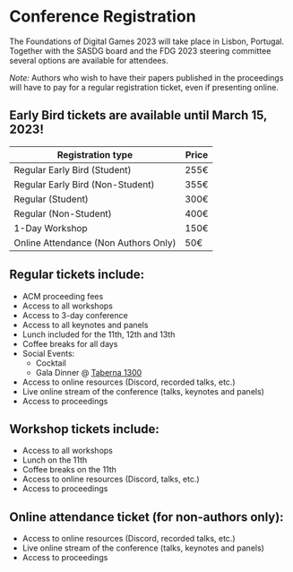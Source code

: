# Conference Registration

The Foundations of Digital Games 2023 will take place in Lisbon, Portugal.
Together with the SASDG board and the FDG 2023 steering committee several
options are available for attendees.

*Note:* Authors who wish to have their papers published in the proceedings
will have to pay for a regular registration ticket, even if presenting
online.

## Early Bird tickets are available until March 15, 2023!

| Registration type                    | Price  |
|--------------------------------------|--------|
| Regular Early Bird (Student)         | 255€   |
| Regular Early Bird (Non-Student)     | 355€   |
| Regular (Student)                    | 300€   |
| Regular (Non-Student)                | 400€   |
| 1-Day Workshop                       | 150€   |
| Online Attendance (Non Authors Only) | 50€    |

## Regular tickets include:

- ACM proceeding fees
- Access to all workshops
- Access to 3-day conference
- Access to all keynotes and panels
- Lunch included for the 11th, 12th and 13th
- Coffee breaks for all days
- Social Events:
  - Cocktail
  - Gala Dinner @ [Taberna 1300](venue#conference-dinner)
- Access to online resources (Discord, recorded talks, etc.)
- Live online stream of the conference (talks, keynotes and panels)
- Access to proceedings

## Workshop tickets include:

- Access to all workshops
- Lunch on the 11th
- Coffee breaks on the 11th
- Access to online resources (Discord, talks, etc.)
- Access to proceedings

## Online attendance ticket (for non-authors only):

- Access to online resources (Discord, recorded talks, etc.)
- Live online stream of the conference (talks, keynotes and panels)
- Access to proceedings
